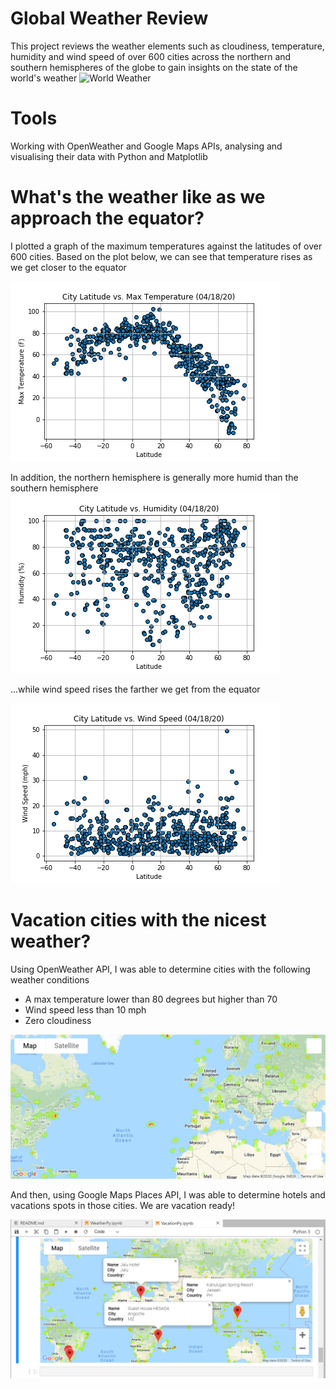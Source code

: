 # Global Weather Review
This project reviews the weather elements such as cloudiness, temperature, humidity and wind speed of over 600 cities across the northern and southern hemispheres of the globe to gain insights on the state of the world's weather
![World Weather](https://media.sciencephoto.com/image/c0053522/800wm/C0053522-World_weather,_satellite_image.jpg "World Weather")

# Tools
Working with OpenWeather and Google Maps APIs, analysing and visualising their data with Python and Matplotlib

# What's the weather like as we approach the equator?
I plotted a graph of the maximum temperatures against the latitudes of over 600 cities.
Based on the plot below, we can see that temperature rises as we get closer to the equator

![World Temperatures](Images/CityLatMaxTemp.png)

In addition, the northern hemisphere is generally more humid than the southern hemisphere
![World Humidity](Images/CityLatHumidity.png)

...while wind speed rises the farther we get from the equator

![World Wind Speed](Images/CityLatWindSpeed.png)

# Vacation cities with the nicest weather?
Using OpenWeather API, I was able to determine cities with the following weather conditions
* A max temperature lower than 80 degrees but higher than 70
* Wind speed less than 10 mph
* Zero cloudiness

![Best Weather Cities](Images/HeatLayerMap.png)

And then, using Google Maps Places API, I was able to determine hotels and vacations spots in those cities. We are vacation ready!

![Best Weather Hotels](Images/HotelMap.png)
